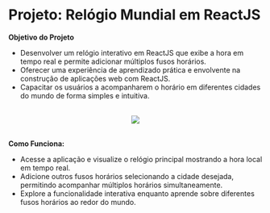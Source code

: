 
# Projeto: Relógio Mundial em ReactJS

**Objetivo do Projeto**
- Desenvolver um relógio interativo em ReactJS que exibe a hora em tempo real e permite adicionar múltiplos fusos horários.
- Oferecer uma experiência de aprendizado prática e envolvente na construção de aplicações web com ReactJS.
- Capacitar os usuários a acompanharem o horário em diferentes cidades do mundo de forma simples e intuitiva.
  
<br>

<div align="center">
<img src="https://github.com/Saraiva97/Rel-gio-mundial/assets/93497276/8c917596-aa08-4896-853f-b2b83565ca2d" />
</div>
<br>

**Como Funciona:**
- Acesse a aplicação e visualize o relógio principal mostrando a hora local em tempo real.
- Adicione outros fusos horários selecionando a cidade desejada, permitindo acompanhar múltiplos horários simultaneamente.
- Explore a funcionalidade interativa enquanto aprende sobre diferentes fusos horários ao redor do mundo.

  
